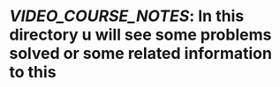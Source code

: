 # _VIDEO_COURSE_NOTES_: In this directory u will see some problems solved or some related information to this
